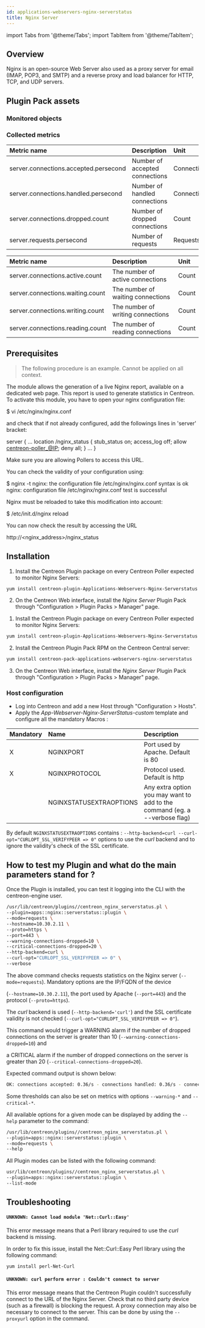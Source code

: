 ```yaml
---
id: applications-webservers-nginx-serverstatus
title: Nginx Server
---
```

import Tabs from '@theme/Tabs';
import TabItem from '@theme/TabItem';


## Overview

Nginx is an open-source Web Server also used as a proxy server for email (IMAP, POP3, and SMTP) and a reverse proxy and load balancer for HTTP, TCP, and UDP servers.

## Plugin Pack assets

### Monitored objects

### Collected metrics

<Tabs groupId="operating-systems">
<TabItem value="Requests" label="Requests">

| Metric name                           | Description                    | Unit               |
| :------------------------------------ | :----------------------------- | :----------------- |
| server.connections.accepted.persecond | Number of accepted connections | Connections/second |
| server.connections.handled.persecond  | Number of handled connections  | Connections/second |
| server.connections.dropped.count      | Number of dropped connections  | Count              |
| server.requests.persecond             | Number of requests             | Requests/second    |

</TabItem>
<TabItem value="Connections" label="Connections">

| Metric name                      | Description                       | Unit  |
| :------------------------------- | :-------------------------------- | :---- |
| server.connections.active.count  | The number of active connections  | Count |
| server.connections.waiting.count | The number of waiting connections | Count |
| server.connections.writing.count | The number of writing connections | Count |
| server.connections.reading.count | The number of reading connections | Count |

</TabItem>
</Tabs>

## Prerequisites

> The following procedure is an example. Cannot be applied on all context.

The module allows the generation of a live Nginx report, available on a dedicated web page. This report is used to generate statistics in Centreon.
To activate this module, you have to open your nginx configuration file:

$ vi /etc/nginx/nginx.conf

and check that if not already configured, add the followings lines in 'server'
bracket:

server {
...
location /nginx_status {
stub_status on;
access_log off;
allow <centreon-poller_@IP>;
deny all;
}
...
}

Make sure you are allowing Pollers to access this URL.

You can check the validity of your configuration using:

$ nginx -t nginx: the configuration file
/etc/nginx/nginx.conf syntax is ok nginx: configuration file
/etc/nginx/nginx.conf test is successful

Nginx must be reloaded to take this modification into account:

$ /etc/init.d/nginx reload

You can now check the result by accessing the URL

http://<nginx_address>/nginx_status


## Installation

<Tabs groupId="licence-systems">
<TabItem value="Online IMP Licence & IT100 Editions" label="Online IMP Licence & IT100 Editions">

1. Install the Centreon Plugin package on every Centreon Poller expected to monitor Nginx Servers:

```bash
yum install centreon-plugin-Applications-Webservers-Nginx-Serverstatus
```

2. On the Centreon Web interface, install the *Nginx Server* Plugin Pack through "Configuration > Plugin Packs > Manager" page.

</TabItem>
<TabItem value="Offline IMP License" label="Offline IMP License">

1. Install the Centreon Plugin package on every Centreon Poller expected to monitor Nginx Servers:

```bash
yum install centreon-plugin-Applications-Webservers-Nginx-Serverstatus
```

2. Install the Centreon Plugin Pack RPM on the Centreon Central server:

```bash
yum install centreon-pack-applications-webservers-nginx-serverstatus
```

3. On the Centreon Web interface, install the *Nginx Server* Plugin Pack through "Configuration > Plugin Packs > Manager" page.

</TabItem>
</Tabs>

### Host configuration

* Log into Centreon and add a new Host through "Configuration > Hosts".
* Apply the *App-Webserver-Nginx-ServerStatus-custom* template and configure all the mandatory Macros :

| Mandatory | Name                    | Description                                                                |
| :-------- | :---------------------- | :------------------------------------------------------------------------- |
| X         | NGINXPORT               | Port used by Apache. Default is 80                                         |
| X         | NGINXPROTOCOL           | Protocol used. Default is http                                             |
|           | NGINXSTATUSEXTRAOPTIONS | Any extra option you may want to add to the command (eg. a --verbose flag) |

By default ```NGINXSTATUSEXTRAOPTIONS``` contains : ```--http-backend=curl --curl-opt="CURLOPT_SSL_VERIFYPEER => 0"``` options to use the *curl* backend and to ignore the validity's check of the SSL certificate.

## How to test my Plugin and what do the main parameters stand for ?

Once the Plugin is installed, you can test it logging into the CLI with the centreon-engine user.

```bash
/usr/lib/centreon/plugins//centreon_nginx_serverstatus.pl \
--plugin=apps::nginx::serverstatus::plugin \
--mode=requests \
--hostname=10.30.2.11 \
--proto=https \
--port=443 \
--warning-connections-dropped=10 \
--critical-connections-dropped=20 \
--http-backend=curl \
--curl-opt="CURLOPT_SSL_VERIFYPEER => 0" \
--verbose

```

The above command checks requests statistics on the Nginx server (``` --mode=requests ```). Mandatory options are the IP/FQDN of the device

(``` --hostname=10.30.2.11 ```), the port used by Apache (``` --port=443 ```) and the protocol (``` --proto=https ```).

The *curl* backend is used (```--http-backend='curl'```) and the SSL certificate validity is not checked (```--curl-opt="CURLOPT_SSL_VERIFYPEER => 0"```).

This command would trigger a WARNING alarm if the number of dropped connections on the server is greater than 10 (``` --warning-connections-dropped=10 ```) and

a CRITICAL alarm if the number of dropped connections on the server is greater than 20 (``` --critical-connections-dropped=20 ```).

Expected command output is shown below:

```bash
OK: connections accepted: 0.36/s - connections handled: 0.36/s - connections dropped: 0 - requests: 13.00/s | 'server.connections.accepted.persecond'=0.36;;;0; 'server.connections.handled.persecond'=0.36;;;0; 'server.connections.dropped.count'=0;0:0;0:20;0; 'server.requests.persecond'=13.00;;;0;
```

Some thresholds can also be set on metrics with options ```--warning-*``` and ```--critical-*```.

All available options for a given mode can be displayed by adding the ``` --help ``` parameter to the command:

```bash
/usr/lib/centreon/plugins//centreon_nginx_serverstatus.pl \
--plugin=apps::nginx::serverstatus::plugin \
--mode=requests \
--help
```

All Plugin modes can be listed with the following command:

```bash
usr/lib/centreon/plugins//centreon_nginx_serverstatus.pl \
--plugin=apps::nginx::serverstatus::plugin \
--list-mode
```

## Troubleshooting

#### ```UNKNOWN: Cannot load module 'Net::Curl::Easy'```

This error message means that a Perl library required to use the *curl* backend is missing.

In order to fix this issue, install the Net\:\:Curl\:\:Easy Perl library using the following command:

```bash
yum install perl-Net-Curl
```

#### ```UNKNOWN: curl perform error : Couldn't connect to server```

This error message means that the Centreon Plugin couldn't successfully connect to the URL of the Nginx Server.
Check that no third party device (such as a firewall) is blocking the request.
A proxy connection may also be necessary to connect to the server. This can be done by using the ```--proxyurl``` option in the command.
